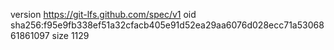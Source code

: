 version https://git-lfs.github.com/spec/v1
oid sha256:f95e9fb338ef51a32cfacb405e91d52ea29aa6076d028ecc71a5306861861097
size 1129
